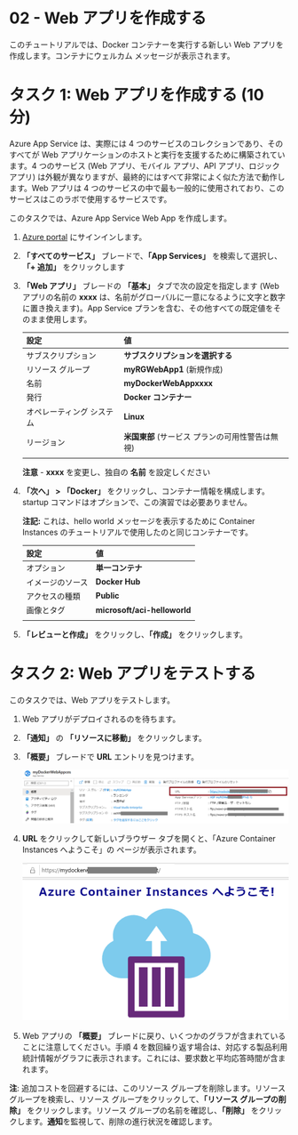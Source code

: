 ﻿---
wts:
    title: '02 - Web アプリを作成する (10 分)'
    module: 'モジュール 02 - Azure のコア サービス (ワークロード)'
---
# 02 - Web アプリを作成する

このチュートリアルでは、Docker コンテナーを実行する新しい Web アプリを作成します。コンテナにウェルカム メッセージが表示されます。 

# タスク 1: Web アプリを作成する (10 分)

Azure App Service は、実際には 4 つのサービスのコレクションであり、そのすべてが Web アプリケーションのホストと実行を支援するために構築されています。4 つのサービス (Web アプリ、モバイル アプリ、API アプリ、ロジック アプリ) は外観が異なりますが、最終的にはすべて非常によく似た方法で動作します。Web アプリは 4 つのサービスの中で最も一般的に使用されており、このサービスはこのラボで使用するサービスです。

このタスクでは、Azure App Service Web App を作成します。 

1. [Azure portal](http://portal.azure.com/) にサインインします。 

2. **「すべてのサービス」** ブレードで、**「App Services」** を検索して選択し、**「+ 追加」** をクリックします

3. **「Web アプリ」** ブレードの **「基本」** タブで次の設定を指定します (Web アプリの名前の **xxxx** は、名前がグローバルに一意になるように文字と数字に置き換えます)。App Service プランを含む、その他すべての既定値をそのまま使用します。 

    | 設定 | 値 |
    | -- | -- |
    | サブスクリプション | **サブスクリプションを選択する** |
    | リソース グループ | **myRGWebApp1** (新規作成) |
    | 名前 | **myDockerWebAppxxxx** |
    | 発行 | **Docker コンテナー** |
    | オペレーティング システム | **Linux** |
    | リージョン | **米国東部** (サービス プランの可用性警告は無視) |
    | | |	
    
    **注意** - **xxxx** を変更し、独自の **名前** を設定しください

4. **「次へ」 > 「Docker」** をクリックし、コンテナー情報を構成します。startup コマンドはオプションで、この演習では必要ありません。 

    **注記:** これは、hello world メッセージを表示するために Container Instances のチュートリアルで使用したのと同じコンテナーです。 

    | 設定 | 値 |
    | -- | -- |
    | オプション | **単一コンテナ** |
    | イメージのソース | **Docker Hub** |
    | アクセスの種類 | **Public** |
    | 画像とタグ | **microsoft/aci-helloworld** |
    | | |	


5. **「レビューと作成」** をクリックし、**「作成」** をクリックします。 

# タスク 2: Web アプリをテストする

このタスクでは、Web アプリをテストします。

1. Web アプリがデプロイされるのを待ちます。

2. **「通知」** の **「リソースに移動」** をクリックします。 

3. **「概要」** ブレードで **URL** エントリを見つけます。 

    ![Web アプリのプロパティ ブレードのスクリーンショット。URL が強調表示されます。](../images/0801.png)

4. **URL** をクリックして新しいブラウザー タブを開くと、「Azure Container Instances へようこそ」の ページが表示されます。

    ![Azure Container Instance ページへようこそのスクリーンショット。](../images/0802.png)

5. Web アプリの **「概要」** ブレードに戻り、いくつかのグラフが含まれていることに注意してください。手順 4 を数回繰り返す場合は、対応する製品利用統計情報がグラフに表示されます。これには、要求数と平均応答時間が含まれます。 

**注**: 追加コストを回避するには、このリソース グループを削除します。リソース グループを検索し、リソース グループをクリックして、**「リソース グループの削除」** をクリックします。リソース グループの名前を確認し、**「削除」** をクリックします。**通知**を監視して、削除の進行状況を確認します。

